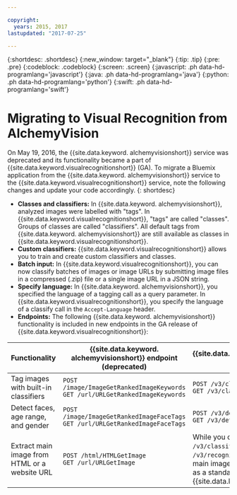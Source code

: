 ```yaml
---

copyright:
  years: 2015, 2017
lastupdated: "2017-07-25"

---
```


{:shortdesc: .shortdesc}
{:new_window: target="_blank"}
{:tip: .tip}
{:pre: .pre}
{:codeblock: .codeblock}
{:screen: .screen}
{:javascript: .ph data-hd-programlang='javascript'}
{:java: .ph data-hd-programlang='java'}
{:python: .ph data-hd-programlang='python'}
{:swift: .ph data-hd-programlang='swift'}

# Migrating to Visual Recognition from AlchemyVision

On May 19, 2016, the {{site.data.keyword. alchemyvisionshort}} service was deprecated and its functionality became a part of {{site.data.keyword.visualrecognitionshort}} (GA). To migrate a Bluemix application from the {{site.data.keyword. alchemyvisionshort}} service to the {{site.data.keyword.visualrecognitionshort}} service, note the following changes and update your code accordingly.
{: shortdesc}

- **Classes and classifiers:** In {{site.data.keyword. alchemyvisionshort}}, analyzed images were labelled with "tags". In {{site.data.keyword.visualrecognitionshort}}, "tags" are called "classes". Groups of classes are called "classifiers". All default tags from {{site.data.keyword. alchemyvisionshort}} are still available as classes in {{site.data.keyword.visualrecognitionshort}}.
- **Custom classifiers:** {{site.data.keyword.visualrecognitionshort}} allows you to train and create custom classifiers and classes.
- **Batch input:** In {{site.data.keyword.visualrecognitionshort}}, you can now classify batches of images or image URLs by submitting image files in a compressed (.zip) file or a single image URL in a JSON string.
- **Specify language:** In {{site.data.keyword. alchemyvisionshort}}, you specified the language of a tagging call as a query parameter. In {{site.data.keyword.visualrecognitionshort}}, you specify the language of a classify call in the `Accept-Language` header.
- **Endpoints:** The following {{site.data.keyword. alchemyvisionshort}} functionality is included in new endpoints in the GA release of {{site.data.keyword.visualrecognitionshort}}:

| Functionality | {{site.data.keyword. alchemyvisionshort}} endpoint (deprecated) | {{site.data.keyword.visualrecognitionshort}} endpoint (GA) |
|---------------|--------------------|----------------|
| Tag images with built-in classifiers | `POST /image/ImageGetRankedImageKeywords`<br/>`GET /url/URLGetRankedImageKeywords` | `POST /v3/classify`<br/>`GET /v3/classify` |
| Detect faces, age range, and gender | `POST /image/ImageGetRankedImageFaceTags`<br/>`GET /url/URLGetRankedImageFaceTags` | `POST /v3/detect_faces`<br/>`GET /v3/detect_faces` |
| Extract main image from HTML or a website URL | `POST /html/HTMLGetImage`<br/>`GET /url/URLGetImage` | While you can supply a website URL to the `/v3/classify`, `/v3/detect_faces`, and `/v3/recognize_text` methods to analyze the main image, this functionality is not available as a standalone endpoint in {{site.data.keyword.visualrecognitionshort}}. |

